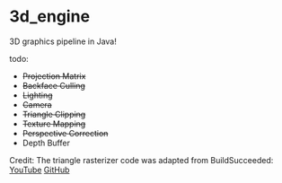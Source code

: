 # 3d_engine
3D graphics pipeline in Java!


todo:
- ~~Projection Matrix~~
- ~~Backface Culling~~
- ~~Lighting~~
- ~~Camera~~
- ~~Triangle Clipping~~
- ~~Texture Mapping~~
- ~~Perspective Correction~~
- Depth Buffer

Credit:
The triangle rasterizer code was adapted from BuildSucceeded: [YouTube](https://www.youtube.com/channel/UCzFsuuVeM3OoEv4V3b8h75g) [GitHub](https://github.com/BuildSucceeded)